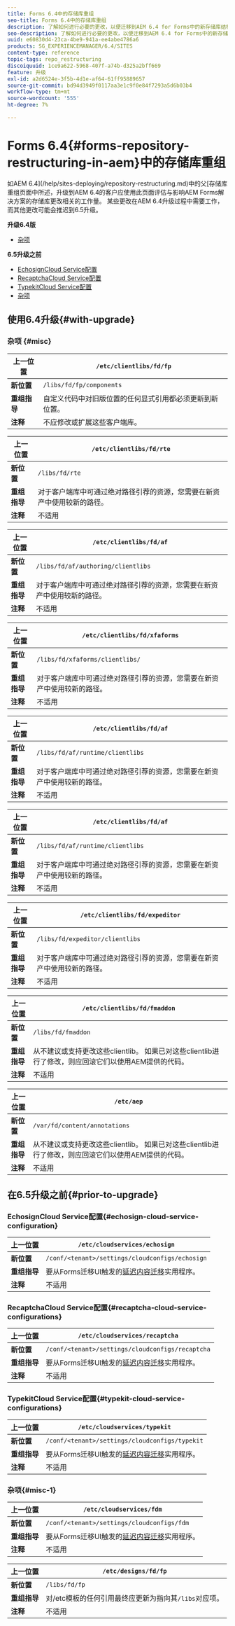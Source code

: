 ```yaml
---
title: Forms 6.4中的存储库重组
seo-title: Forms 6.4中的存储库重组
description: 了解如何进行必要的更改，以便迁移到AEM 6.4 for Forms中的新存储库结构。
seo-description: 了解如何进行必要的更改，以便迁移到AEM 6.4 for Forms中的新存储库结构。
uuid: e60830d4-23ca-4be9-941a-ee4abe4786a6
products: SG_EXPERIENCEMANAGER/6.4/SITES
content-type: reference
topic-tags: repo_restructuring
discoiquuid: 1ce9a622-5968-407f-a74b-d325a2bff669
feature: 升级
exl-id: a2d6524e-3f5b-4d1e-af64-61ff95889657
source-git-commit: bd94d3949f0117aa3e1c9f0e84f7293a5d6b03b4
workflow-type: tm+mt
source-wordcount: '555'
ht-degree: 7%

---
```


# Forms 6.4{#forms-repository-restructuring-in-aem}中的存储库重组

如AEM 6.4](/help/sites-deploying/repository-restructuring.md)中的父[存储库重组页面中所述，升级到AEM 6.4的客户应使用此页面评估与影响AEM Forms解决方案的存储库更改相关的工作量。 某些更改在AEM 6.4升级过程中需要工作，而其他更改可能会推迟到6.5升级。

**升级6.4版**

* [杂项](/help/sites-deploying/forms-repository-restructuring-in-aem-6-4.md#misc)

**6.5升级之前**

* [EchosignCloud Service配置](/help/sites-deploying/forms-repository-restructuring-in-aem-6-4.md#echosign-cloud-service-configuration)
* [RecaptchaCloud Service配置](/help/sites-deploying/forms-repository-restructuring-in-aem-6-4.md#recaptcha-cloud-service-configurations)
* [TypekitCloud Service配置](/help/sites-deploying/forms-repository-restructuring-in-aem-6-4.md#typekit-cloud-service-configurations)
* [杂项](/help/sites-deploying/forms-repository-restructuring-in-aem-6-4.md#misc)

## 使用6.4升级{#with-upgrade}

### 杂项 {#misc}

| **上一位置** | `/etc/clientlibs/fd/fp` |
|---|---|
| **新位置** | `/libs/fd/fp/components` |
| **重组指导** | 自定义代码中对旧版位置的任何显式引用都必须更新到新位置。 |
| **注释** | 不应修改或扩展这些客户端库。 |

| **上一位置** | `/etc/clientlibs/fd/rte` |
|---|---|
| **新位置** | `/libs/fd/rte` |
| **重组指导** | 对于客户端库中可通过绝对路径引荐的资源，您需要在新资产中使用较新的路径。 |
| **注释** | 不适用 |

| **上一位置** | `/etc/clientlibs/fd/af` |
|---|---|
| **新位置** | `/libs/fd/af/authoring/clientlibs` |
| **重组指导** | 对于客户端库中可通过绝对路径引荐的资源，您需要在新资产中使用较新的路径。 |
| **注释** | 不适用 |

| **上一位置** | `/etc/clientlibs/fd/xfaforms` |
|---|---|
| **新位置** | `/libs/fd/xfaforms/clientlibs/` |
| **重组指导** | 对于客户端库中可通过绝对路径引荐的资源，您需要在新资产中使用较新的路径。 |
| **注释** | 不适用 |

| **上一位置** | `/etc/clientlibs/fd/af` |
|---|---|
| **新位置** | `/libs/fd/af/runtime/clientlibs` |
| **重组指导** | 对于客户端库中可通过绝对路径引荐的资源，您需要在新资产中使用较新的路径。 |
| **注释** | 不适用 |

| **上一位置** | `/etc/clientlibs/fd/af` |
|---|---|
| **新位置** | `/libs/fd/af/runtime/clientlibs` |
| **重组指导** | 对于客户端库中可通过绝对路径引荐的资源，您需要在新资产中使用较新的路径。 |
| **注释** | 不适用 |

| **上一位置** | `/etc/clientlibs/fd/expeditor` |
|---|---|
| **新位置** | `/libs/fd/expeditor/clientlibs` |
| **重组指导** | 对于客户端库中可通过绝对路径引荐的资源，您需要在新资产中使用较新的路径。 |
| **注释** | 不适用 |

| **上一位置** | `/etc/clientlibs/fd/fmaddon` |
|---|---|
| **新位置** | `/libs/fd/fmaddon` |
| **重组指导** | 从不建议或支持更改这些clientlib。 如果已对这些clientlib进行了修改，则应回滚它们以使用AEM提供的代码。 |
| **注释** | 不适用 |

| **上一位置** | `/etc/aep` |
|---|---|
| **新位置** | `/var/fd/content/annotations` |
| **重组指导** | 从不建议或支持更改这些clientlib。 如果已对这些clientlib进行了修改，则应回滚它们以使用AEM提供的代码。 |
| **注释** | 不适用 |

## 在6.5升级之前{#prior-to-upgrade}

### EchosignCloud Service配置{#echosign-cloud-service-configuration}

| **上一位置** | `/etc/cloudservices/echosign` |
|---|---|
| **新位置** | `/conf/<tenant>/settings/cloudconfigs/echosign` |
| **重组指导** | 要从Forms迁移UI触发的[延迟内容迁移](/help/sites-deploying/lazy-content-migration.md)实用程序。 |
| **注释** | 不适用 |

### RecaptchaCloud Service配置{#recaptcha-cloud-service-configurations}

| **上一位置** | `/etc/cloudservices/recaptcha` |
|---|---|
| **新位置** | `/conf/<tenant>/settings/cloudconfigs/recaptcha` |
| **重组指导** | 要从Forms迁移UI触发的[延迟内容迁移](/help/sites-deploying/lazy-content-migration.md)实用程序。 |
| **注释** | 不适用 |

### TypekitCloud Service配置{#typekit-cloud-service-configurations}

| **上一位置** | `/etc/cloudservices/typekit` |
|---|---|
| **新位置** | `/conf/<tenant>/settings/cloudconfigs/typekit` |
| **重组指导** | 要从Forms迁移UI触发的[延迟内容迁移](/help/sites-deploying/lazy-content-migration.md)实用程序。 |
| **注释** | 不适用 |

### 杂项{#misc-1}

| **上一位置** | `/etc/cloudservices/fdm` |
|---|---|
| **新位置** | `/conf/<tenant>/settings/cloudconfigs/fdm` |
| **重组指导** | 要从Forms迁移UI触发的[延迟内容迁移](/help/sites-deploying/lazy-content-migration.md)实用程序。 |
| **注释** | 不适用 |

| **上一位置** | `/etc/designs/fd/fp` |
|---|---|
| **新位置** | `/libs/fd/fp` |
| **重组指导** | 对/etc模板的任何引用最终应更新为指向其`/libs`对应项。 |
| **注释** | 不适用 |
